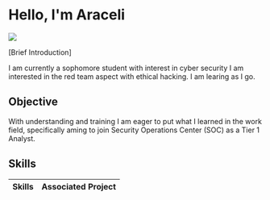 # Hello, I'm Araceli

<a href="https://www.linkedin.com/in/araceli-deleon"><img src="https://img.shields.io/badge/-LinkedIn-0072b1?&style=for-the-badge&logo=linkedin&logoColor=white" /></a>

[Brief Introduction]

I am currently a sophomore student with interest in cyber security I am interested in the red team aspect with ethical hacking. I am learing as I go. 

## Objective
With understanding and training I am eager to put what I learned in the work field, specifically aming to join Security Operations Center (SOC) as a Tier 1 Analyst.

 ## Skills

| Skills                              | Associated Project               |
|-------------------------------------|----------------------------------|

